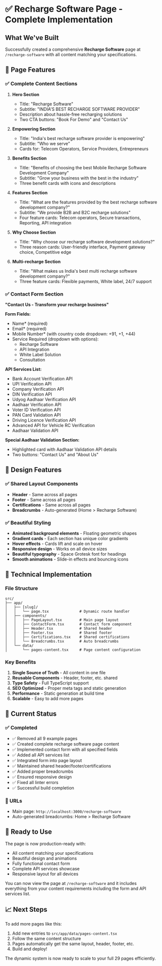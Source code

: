 # ✅ Recharge Software Page - Complete Implementation

## What We've Built

Successfully created a comprehensive **Recharge Software** page at `/recharge-software` with all content matching your specifications.

## 🎯 Page Features

### ✅ Complete Content Sections

1. **Hero Section**
   - Title: "Recharge Software"
   - Subtitle: "INDIA'S BEST RECHARGE SOFTWARE PROVIDER"
   - Description about hassle-free recharging solutions
   - Two CTA buttons: "Book For Demo" and "Contact Us"

2. **Empowering Section**
   - Title: "India's best recharge software provider is empowering"
   - Subtitle: "Who we serve"
   - Cards for: Telecom Operators, Service Providers, Entrepreneurs

3. **Benefits Section**
   - Title: "Benefits of choosing the best Mobile Recharge Software Development Company"
   - Subtitle: "Grow your business with the best in the industry"
   - Three benefit cards with icons and descriptions

4. **Features Section**
   - Title: "What are the features provided by the best recharge software development company?"
   - Subtitle: "We provide B2B and B2C recharge solutions"
   - Four feature cards: Telecom operators, Secure transactions, Reporting, API integration

5. **Why Choose Section**
   - Title: "Why choose our recharge software development solutions?"
   - Three reason cards: User-friendly interface, Payment gateway choice, Competitive edge

6. **Multi-recharge Section**
   - Title: "What makes us India's best multi recharge software development company?"
   - Three feature cards: Flexible payments, White label, 24/7 support

### ✅ Contact Form Section

**"Contact Us - Transform your recharge business"**

**Form Fields:**
- Name* (required)
- Email* (required)  
- Mobile Number* (with country code dropdown: +91, +1, +44)
- Service Required (dropdown with options):
  - Recharge Software
  - API Integration
  - White Label Solution
  - Consultation

**API Services List:**
- Bank Account Verification API
- UPI Verification API
- Company Verification API
- DIN Verification API
- Udyog Aadhaar Verification API
- Aadhaar Verification API
- Voter ID Verification API
- PAN Card Validation API
- Driving Licence Verification API
- Advanced API for Vehicle RC Verification
- Aadhaar Validation API

**Special Aadhaar Validation Section:**
- Highlighted card with Aadhaar Validation API details
- Two buttons: "Contact Us" and "About Us"

## 🎨 Design Features

### ✅ Shared Layout Components
- **Header** - Same across all pages
- **Footer** - Same across all pages
- **Certifications** - Same across all pages
- **Breadcrumbs** - Auto-generated (Home > Recharge Software)

### ✅ Beautiful Styling
- **Animated background elements** - Floating geometric shapes
- **Gradient cards** - Each section has unique color gradients
- **Hover effects** - Cards lift and scale on hover
- **Responsive design** - Works on all device sizes
- **Beautiful typography** - Space Grotesk font for headings
- **Smooth animations** - Slide-in effects and bouncing icons

## 🚀 Technical Implementation

### File Structure
```
src/
├── app/
│   ├── [slug]/
│   │   └── page.tsx              # Dynamic route handler
│   ├── components/
│   │   ├── PageLayout.tsx        # Main page layout
│   │   ├── ContactForm.tsx       # Contact form component
│   │   ├── Header.tsx            # Shared header
│   │   ├── Footer.tsx            # Shared footer
│   │   ├── Certifications.tsx    # Shared certifications
│   │   └── Breadcrumbs.tsx       # Auto breadcrumbs
│   └── data/
│       └── pages-content.tsx     # Page content configuration
```

### Key Benefits

1. **Single Source of Truth** - All content in one file
2. **Reusable Components** - Header, footer, etc. shared
3. **Type Safety** - Full TypeScript support
4. **SEO Optimized** - Proper meta tags and static generation
5. **Performance** - Static generation at build time
6. **Scalable** - Easy to add more pages

## 🎯 Current Status

### ✅ Completed
- ✅ Removed all 9 example pages
- ✅ Created complete recharge software page content
- ✅ Implemented contact form with all specified fields
- ✅ Added all API services list
- ✅ Integrated form into page layout
- ✅ Maintained shared header/footer/certifications
- ✅ Added proper breadcrumbs
- ✅ Ensured responsive design
- ✅ Fixed all linter errors
- ✅ Successful build completion

### 🔗 URLs
- Main page: `http://localhost:3000/recharge-software`
- Auto-generated breadcrumbs: Home > Recharge Software

## 🎉 Ready to Use

The page is now production-ready with:
- All content matching your specifications
- Beautiful design and animations  
- Fully functional contact form
- Complete API services showcase
- Responsive layout for all devices

You can now view the page at `/recharge-software` and it includes everything from your content requirements including the form and API services list.

## 📈 Next Steps

To add more pages like this:

1. Add new entries to `src/app/data/pages-content.tsx`
2. Follow the same content structure
3. Pages automatically get the same layout, header, footer, etc.
4. Build and deploy!

The dynamic system is now ready to scale to your full 29 pages efficiently. 